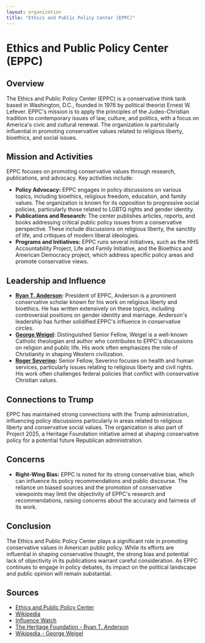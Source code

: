 ```yaml
---
layout: organization
title: "Ethics and Public Policy Center (EPPC)"
---
```


# Ethics and Public Policy Center (EPPC)

## Overview
The Ethics and Public Policy Center (EPPC) is a conservative think tank based in Washington, D.C., founded in 1976 by political theorist Ernest W. Lefever. EPPC's mission is to apply the principles of the Judeo-Christian tradition to contemporary issues of law, culture, and politics, with a focus on America's civic and cultural renewal. The organization is particularly influential in promoting conservative values related to religious liberty, bioethics, and social issues.

## Mission and Activities
EPPC focuses on promoting conservative values through research, publications, and advocacy. Key activities include:
- **Policy Advocacy:** EPPC engages in policy discussions on various topics, including bioethics, religious freedom, education, and family values. The organization is known for its opposition to progressive social policies, particularly those related to LGBTQ rights and gender identity.
- **Publications and Research:** The center publishes articles, reports, and books addressing critical public policy issues from a conservative perspective. These include discussions on religious liberty, the sanctity of life, and critiques of modern liberal ideologies.
- **Programs and Initiatives:** EPPC runs several initiatives, such as the HHS Accountability Project, Life and Family Initiative, and the Bioethics and American Democracy project, which address specific policy areas and promote conservative views.

## Leadership and Influence
- **[Ryan T. Anderson](https://www.heritage.org/staff/ryan-anderson):** President of EPPC, Anderson is a prominent conservative scholar known for his work on religious liberty and bioethics. He has written extensively on these topics, including controversial positions on gender identity and marriage. Anderson's leadership has further solidified EPPC's influence in conservative circles.
- **[George Weigel](https://en.wikipedia.org/wiki/George_Weigel):** Distinguished Senior Fellow, Weigel is a well-known Catholic theologian and author who contributes to EPPC's discussions on religion and public life. His work often emphasizes the role of Christianity in shaping Western civilization.
- **[Roger Severino](/authors/roger-severino.html):** Senior Fellow, Severino focuses on health and human services, particularly issues relating to religious liberty and civil rights. His work often challenges federal policies that conflict with conservative Christian values.

## Connections to Trump
EPPC has maintained strong connections with the Trump administration, influencing policy discussions particularly in areas related to religious liberty and conservative social values. The organization is also part of Project 2025, a Heritage Foundation initiative aimed at shaping conservative policy for a potential future Republican administration.

## Concerns
- **Right-Wing Bias:** EPPC is noted for its strong conservative bias, which can influence its policy recommendations and public discourse. The reliance on biased sources and the promotion of conservative viewpoints may limit the objectivity of EPPC's research and recommendations, raising concerns about the accuracy and fairness of its work.

## Conclusion
The Ethics and Public Policy Center plays a significant role in promoting conservative values in American public policy. While its efforts are influential in shaping conservative thought, the strong bias and potential lack of objectivity in its publications warrant careful consideration. As EPPC continues to engage in policy debates, its impact on the political landscape and public opinion will remain substantial.

## Sources
- [Ethics and Public Policy Center](https://eppc.org)
- [Wikipedia](https://en.wikipedia.org/wiki/Ethics_and_Public_Policy_Center)
- [Influence Watch](https://www.influencewatch.org/non-profit/the-ethics-and-public-policy-center-eppc/)
- [The Heritage Foundation - Ryan T. Anderson](https://www.heritage.org/staff/ryan-anderson)
- [Wikipedia - George Weigel](https://en.wikipedia.org/wiki/George_Weigel)